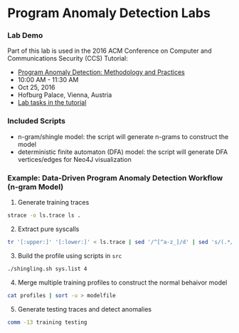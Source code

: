 # Program Anomaly Detection Labs

### Lab Demo

Part of this lab is used in the 2016 ACM Conference on Computer and Communications Security (CCS) Tutorial:

* [Program Anomaly Detection: Methodology and Practices](https://www.sigsac.org/ccs/CCS2016/tutorials/#anomaly)
 * 10:00 AM - 11:30 AM
 * Oct 25, 2016
 * Hofburg Palace, Vienna, Austria
 * [Lab tasks in the tutorial](https://github.com/subbyte/padlabs/blob/master/src/ccs2016.tut01.md)

### Included Scripts

* n-gram/shingle model: the script will generate n-grams to construct the model
* deterministic finite automaton (DFA) model: the script will generate DFA vertices/edges for Neo4J visualization

### Example: Data-Driven Program Anomaly Detection Workflow (n-gram Model)

1. Generate training traces
 ```bash
 strace -o ls.trace ls .
 ```

2. Extract pure syscalls
 ```bash
 tr '[:upper:]' '[:lower:]' < ls.trace | sed '/^[^a-z_]/d' | sed 's/(.*//' > sys.list
 ```

3. Build the profile using scripts in `src`
 ```bash
 ./shingling.sh sys.list 4
 ```

4. Merge multiple training profiles to construct the normal behaivor model
 ```bash
 cat profiles | sort -u > modelfile
 ```
 
5. Generate testing traces and detect anomalies
 ```bash
 comm -13 training testing
 ```
